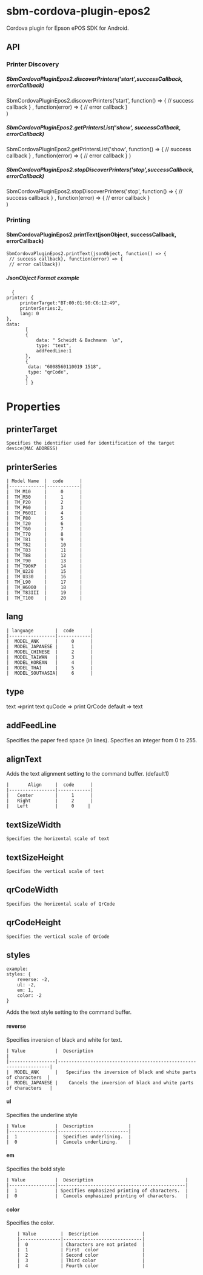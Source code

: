 
# sbm-cordova-plugin-epos2  
  
Cordova plugin for Epson ePOS SDK for  Android.  
  
##  API  
### Printer Discovery  
  
##### SbmCordovaPluginEpos2.discoverPrinters('start',successCallback, errorCallback)  
  
 SbmCordovaPluginEpos2.discoverPrinters('start', function() => { // success callback } , function(error) => { // error callback      }  
 )  
##### SbmCordovaPluginEpos2.getPrintersList('show', successCallback, errorCallback)  
  
  
 SbmCordovaPluginEpos2.getPrintersList('show', function() => { // success callback } , function(error) => { // error callback      } )  
  
  
##### SbmCordovaPluginEpos2.stopDiscoverPrinters('stop',successCallback, errorCallback)  
  
 SbmCordovaPluginEpos2.stopDiscoverPrinters('stop', function() => { // success callback } , function(error) => { // error callback      }  
 )   
### Printing   
#### SbmCordovaPluginEpos2.printText(jsonObject, successCallback, errorCallback)  
```  
SbmCordovaPluginEpos2.printText(jsonObject, function() => {  
 // success callback}, function(error) => {  
 // error callback})  
```  
  
##### JsonObject Format  example   

      {    
    printer: {    
         printerTarget:"BT:00:01:90:C6:12:49",    
         printerSeries:2,    
         lang: 0    
    },    
    data:     
           [   
           {    
               data: " Scheidt & Bachmann  \n",   
               type: "text",    
               addFeedLine:1      
           },    
           {    
            data: "6008560110019 1518",    
	        type: "qrCode",    
           }    
           ] }  


# Properties

## printerTarget 
	Specifies the identifier used for identification of the target device(MAC ADDRESS)
## printerSeries 
	
	| Model Name  |  code      |  
	|-------------|------------| 
	|  TM_M10     |     0      |
	|  TM_M30     |     1      |
	|  TM_P20     |     2      |
	|  TM_P60     |     3      |
	|  TM_P60II   |     4      |
	|  TM_P80     |     5      |
	|  TM_T20     |     6      |
	|  TM_T60     |     7      |
	|  TM_T70     |     8      |
	|  TM_T81     |     9      |
	|  TM_T82     |     10     |
	|  TM_T83     |     11     |
	|  TM_T88     |     12     |
	|  TM_T90     |     13     |
	|  TM_T90KP   |     14     |
	|  TM_U220    |     15     |
	|  TM_U330    |     16     |
	|  TM_L90     |     17     |
	|  TM_H6000   |     18     |
	|  TM_T83III  |     19     |
	|  TM_T100    |     20     |

## lang 

	
	| language        |  code      |  
	|-----------------|------------| 
	|  MODEL_ANK      |     0      |
	|  MODEL_JAPANESE |     1      |
	|  MODEL_CHINESE  |     2      |
	|  MODEL_TAIWAN   |     3      |
	|  MODEL_KOREAN   |     4      |
	|  MODEL_THAI     |     5      |
	|  MODEL_SOUTHASIA|     6      |

## type 
text =>print text 
quCode => print QrCode
 default => text
##  addFeedLine
Specifies the paper feed space (in lines). Specifies an integer from 0 to 255.

##  alignText 

Adds the text alignment setting to the command buffer.  (default1)

 	| 		Align     |  code      |  
	|-----------------|------------| 
	|   Center        |     1      |
	|   Right         |     2      |
	|   Left          |     0     |
 
## textSizeWidth
	
	Specifies the horizontal scale of text
## textSizeHeight
	Specifies the vertical scale of text

## qrCodeWidth
	Specifies the horizontal scale of QrCode


## qrCodeHeight
	Specifies the vertical scale of QrCode

## styles
	example:
	styles: {
		reverse: -2,
		ul: -2,
		em: 1,
		color: -2
	}
 Adds the text style setting to the command buffer.
#### reverse
Specifies inversion of black and white for text. 

	| Value           |  Description 													  |  
	|-----------------|-------------------------------------------------------------------| 
	|  MODEL_ANK      |   Specifies the inversion of black and white parts of characters  |
	|  MODEL_JAPANESE |    Cancels the inversion of black and white parts of characters   |



#### ul
Specifies the underline style

	| Value           |  Description 			 |  
	|-----------------|--------------------------| 
	|  1              |  Specifies underlining.  |
	|  0              |  Cancels underlining. 	 |
	
#### em
Specifies the bold style

	| Value           |  Description 								  |  
	|-----------------|-----------------------------------------------| 
	|  1 			  | Specifies emphasized printing of characters.  |
	|  0              |  Cancels emphasized printing of characters.   |
	 
#### color
Specifies the color.

		| Value         |  Description				  |  
		|---------------|-----------------------------| 
		|  0			| Characters are not printed  |
		|  1			| First  color  			  |
		|  2			| Second color 				  |
		|  3			| Third color				  |
		|  4			| Fourth color 				  |
